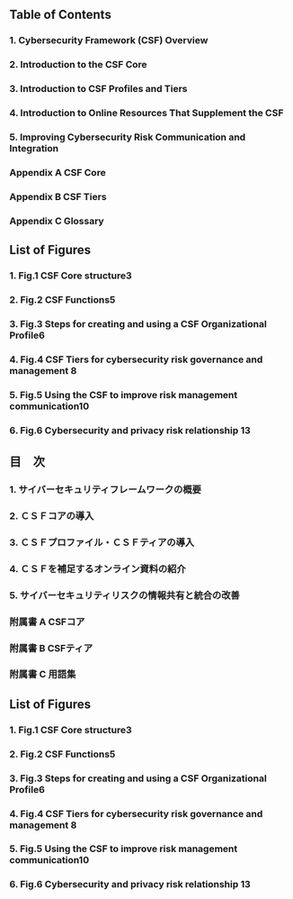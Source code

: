 ## Table of Contents

### 1. Cybersecurity Framework (CSF) Overview
### 2. Introduction to the CSF Core  
### 3. Introduction to CSF Profiles and Tiers  
### 4. Introduction to Online Resources That Supplement the CSF  
### 5. Improving Cybersecurity Risk Communication and Integration  

### Appendix A CSF Core  
### Appendix B CSF Tiers  
### Appendix C Glossary  

## List of Figures
### 1. Fig.1 CSF Core structure3
### 2. Fig.2 CSF Functions5
### 3. Fig.3 Steps for creating and using a CSF Organizational Profile6
### 4. Fig.4 CSF Tiers for cybersecurity risk governance and management 8
### 5. Fig.5 Using the CSF to improve risk management communication10
### 6. Fig.6 Cybersecurity and privacy risk relationship 13

## 目　次

### 1. サイバーセキュリティフレームワークの概要
### 2. ＣＳＦコアの導入
### 3. ＣＳＦプロファイル・ＣＳＦティアの導入  
### 4. ＣＳＦを補足するオンライン資料の紹介 
### 5. サイバーセキュリティリスクの情報共有と統合の改善  

### 附属書 A CSFコア 
### 附属書 B CSFティア  
### 附属書 C 用語集  

## List of Figures
### 1. Fig.1 CSF Core structure3
### 2. Fig.2 CSF Functions5
### 3. Fig.3 Steps for creating and using a CSF Organizational Profile6
### 4. Fig.4 CSF Tiers for cybersecurity risk governance and management 8
### 5. Fig.5 Using the CSF to improve risk management communication10
### 6. Fig.6 Cybersecurity and privacy risk relationship 13